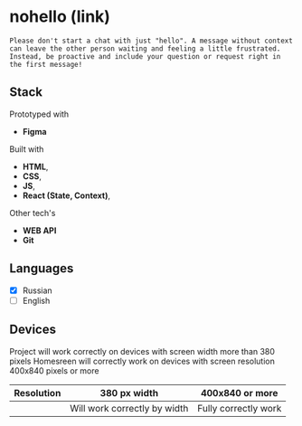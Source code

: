 # nohello (link)

```
Please don't start a chat with just "hello". A message without context can leave the other person waiting and feeling a little frustrated. Instead, be proactive and include your question or request right in the first message!
```

## Stack
Prototyped with 
- **Figma** 

Built with 
- **HTML**, 
- **CSS**, 
- **JS**, 
- **React (State, Context)**, 

Other tech's
- **WEB API**
- **Git**

## Languages
- [x] Russian
- [ ] English

## Devices
Project will work correctly on devices with screen width more than 380 pixels
Homesreen will correctly work on devices with screen resolution 400x840 pixels or more 

|Resolution|380 px width|400x840 or more|
|-|--------|--------|
| |Will work correctly by width|Fully correctly work|
